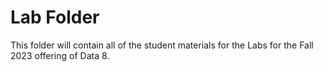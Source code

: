 # Lab Folder

This folder will contain all of the student materials for the Labs for the Fall 2023 offering of Data 8.